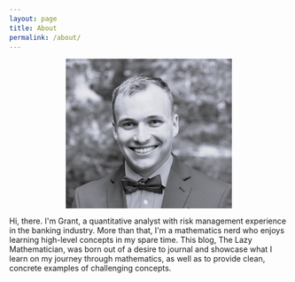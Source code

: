 ```yaml
---
layout: page
title: About
permalink: /about/
---
```




<!-- 
Hi, there. I'm Grant, a quantitative analyst with risk management experience in the banking industry.  More than that, I'm a mathematics nerd who enjoys learning high-level concepts in my spare time.  This blog, The Lazy Mathematician, was born out of a desire to journal and showcase what I learn on my journey through mathematics, as well as to provide clean, concrete examples of challenging concepts. -->

<style>
    #about_pic {
        height: 270px;
        width: 300px;
        display: flex;
        margin-left: auto;
        margin-right: auto;

    } 
    #about_page_content {
    

    }
 </style> 

<div id="about_page_content">
    <div id="about_pic"><img src="/assets/images/about_pic.jpg" style="margin-left: ; margin-right: 100%; padding:0px;"></div>
    <div id="about_text"><p>
    Hi, there. I'm Grant, a quantitative analyst with risk management experience in the banking industry.  More than that, I'm a mathematics nerd who enjoys learning high-level concepts in my spare time.  This blog, The Lazy Mathematician, was born out of a desire to journal and showcase what I learn on my journey through mathematics, as well as to provide clean, concrete examples of challenging concepts.
    </p></div>
</div>